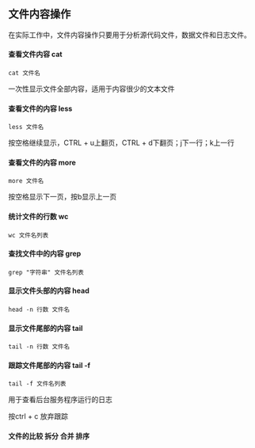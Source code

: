 ## 文件内容操作

在实际工作中，文件内容操作只要用于分析源代码文件，数据文件和日志文件。

#### 查看文件内容 cat

`cat 文件名`

一次性显示文件全部内容，适用于内容很少的文本文件

#### 查看文件的内容 less

`less 文件名`

按空格继续显示，CTRL + u上翻页，CTRL + d下翻页；j下一行；k上一行

#### 查看文件的内容 more

`more 文件名`

按空格显示下一页，按b显示上一页

#### 统计文件的行数 wc

`wc 文件名列表`

#### 查找文件中的内容 grep

`grep "字符串" 文件名列表`

#### 显示文件头部的内容 head

`head -n 行数 文件名`

#### 显示文件尾部的内容 tail

`tail -n 行数 文件名`

#### 跟踪文件尾部的内容 tail -f

`tail -f 文件名列表`

用于查看后台服务程序运行的日志

按ctrl + c 放弃跟踪

#### 文件的比较 拆分 合并 排序

